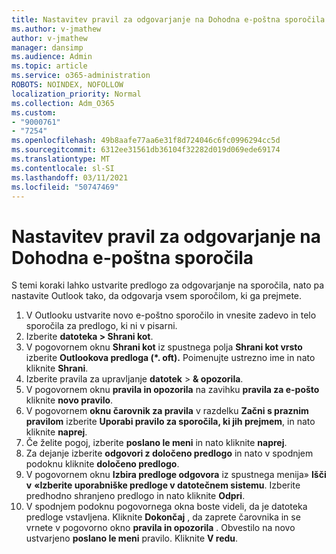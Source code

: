 ```yaml
---
title: Nastavitev pravil za odgovarjanje na Dohodna e-poštna sporočila
ms.author: v-jmathew
author: v-jmathew
manager: dansimp
ms.audience: Admin
ms.topic: article
ms.service: o365-administration
ROBOTS: NOINDEX, NOFOLLOW
localization_priority: Normal
ms.collection: Adm_O365
ms.custom:
- "9000761"
- "7254"
ms.openlocfilehash: 49b8aafe77aa6e31f8d724046c6fc0996294cc5d
ms.sourcegitcommit: 6312ee31561db36104f32282d019d069ede69174
ms.translationtype: MT
ms.contentlocale: sl-SI
ms.lasthandoff: 03/11/2021
ms.locfileid: "50747469"
---
```

# <a name="set-up-rules-to-reply-to-incoming-emails"></a>Nastavitev pravil za odgovarjanje na Dohodna e-poštna sporočila

S temi koraki lahko ustvarite predlogo za odgovarjanje na sporočila, nato pa nastavite Outlook tako, da odgovarja vsem sporočilom, ki ga prejmete.

1. V Outlooku ustvarite novo e-poštno sporočilo in vnesite zadevo in telo sporočila za predlogo, ki ni v pisarni.
2. Izberite **datoteka > Shrani kot**.
3. V pogovornem oknu **Shrani kot** iz spustnega polja **Shrani kot vrsto** izberite **Outlookova predloga (*. oft).** Poimenujte ustrezno ime in nato kliknite **Shrani**.
4. Izberite pravila za upravljanje **datotek**  >  **& opozorila**.
5. V pogovornem oknu **pravila in opozorila** na zavihku **pravila za e-pošto** kliknite **novo pravilo**.
6. V pogovornem **oknu čarovnik za pravila** v razdelku **Začni s praznim pravilom** izberite **Uporabi pravilo za sporočila, ki jih prejmem**, in nato kliknite **naprej**.
7. Če želite pogoj, izberite **poslano le meni** in nato kliknite **naprej**.
8. Za dejanje izberite **odgovori z določeno predlogo** in nato v spodnjem podoknu kliknite **določeno predlogo**.
9. V pogovornem oknu **Izbira predloge odgovora** iz spustnega menija» **Išči v** **«Izberite uporabniške predloge v datotečnem sistemu**. Izberite predhodno shranjeno predlogo in nato kliknite **Odpri**.
10. V spodnjem podoknu pogovornega okna boste videli, da je datoteka predloge vstavljena. Kliknite **Dokončaj** , da zaprete čarovnika in se vrnete v pogovorno okno **pravila in opozorila** . Obvestilo na novo ustvarjeno **poslano le meni** pravilo. Kliknite **V redu**.
